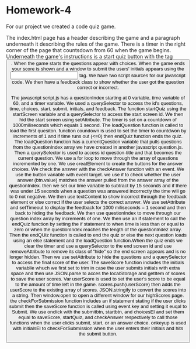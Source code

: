 # Homework-4
For our project we created a code quiz game. 

The index.html page has a header describing the game and a paragraph underneath it describing the rules of the game. There is a timer in the right corner of the page that countsdown from 60 when the game begins. Underneath the game's instructions is a start quiz button with the tag <button>. When the game starts the questions appear with choices. When the game ends your score is shown and a window to submit the users' initials appears using the <input> tag. We have two script sources for our javascript code. We then have a feedback class to show whether the user got the question correct or incorrect. 

The javascript script.js has a questionIndex  starting at 0 variable, time variable of 60, and a timer variable. We used a querySelector to access the id's questions, time, choices, start, submit, initials, and feedback. The function startQuiz  using the startScreen variable and a querySelector to access the start screen id. We then hid the start screen using setAttribute. The timer is set on a countdown of 1000miliseconds which equals 1 second. The loadQuestion function is called to load the first quesiton. function coundown is used to set the timer to countdwon by increments of 1 and if time runs out (<=0) then endQuiz function ends the quiz. The loadQuestion function has a currentQuestion variable that pulls questions from the questionIndex array we have created in another javascript question.js. Then a querySelector is used to access id question-title and that becomes the current question. We use a for loop to move through the array of questions incremented by one. We use creatElement to create the buttons for the answer choices. 
We check the answer with the checkAnswer function with an event. We use the button variable with event target. we use if to check whether the user answer (btn.value) matches the answer pulled from the answer array of the questionIndex. then we set our time variable to subtract by 15 seconds and if there was under 15 seconds when a question was answered incorrectly the time will go to 0 not negative. We then use textContent to show incorrect through the feedback element or else correct if the user selects the correct answer. We use setAttribute and setTimeout to display the feedback for 1000 miliseconds = 1 second and then back to hiding the feedback. We then use questionIndex to move through our question index array  by increments of one. We then use an if statement to call the endQuiz function by setting the if statement to when time is less than or equal to zero or when the questionIndex reaches the length of the questionIndez array. Then the endQUiz function is called to end the quiz or else the next question loads using an else statement and the loadQuestion function.When the quiz ends we clear the timer and use a querySelector to the end screen id and use removeAttribute to remove its class of "hide" so the end screen appears and is no longer hidden. Then we use setAttribute to hide the questions and a querySelector to access the final score of the user. The saveScore function includes the initials variablle whuch we first set to trim in case the user submits initials with extra space and then use JSON.parse to acces the localStorage and getItem of scores to save the user scores. Var userScore is used to set the user's score to be equal to the amount of time left in the game. scores.push(userScore) then adds the userScore to the existing array of scores. JSON.stringify to convert the scores into a string. Then window.open to open a different window for our highScores page. the checkForSubmission function includes an if statement stating if the user clicks submit then the saveScore function is called using event.key and setting it euqal to Submit. We use onclick with the submitbtn, startbtn, and choicesEl and set them equal to saveScore, startQuiz, and checkAnswer respectively to call those functions when the user clicks submit, start, or an answer choice. onkeyup is used with initialsEl to checkForSubmission when the user enters their initials and hits the submit button.